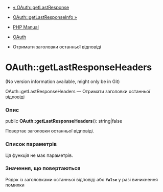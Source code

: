 - [« OAuth::getLastResponse](oauth.getlastresponse.md)
- [OAuth::getLastResponseInfo »](oauth.getlastresponseinfo.md)

- [PHP Manual](index.md)
- [OAuth](class.oauth.md)
- Отримати заголовки останньої відповіді

# OAuth::getLastResponseHeaders

(No version information available, might only be in Git)

OAuth::getLastResponseHeaders — Отримати заголовки останньої відповіді

### Опис

public **OAuth::getLastResponseHeaders**(): string\|false

Повертає заголовки останньої відповіді.

### Список параметрів

Ця функція не має параметрів.

### Значення, що повертаються

Рядок із заголовками останньої відповіді або **`false`** у разі
виникнення помилки
